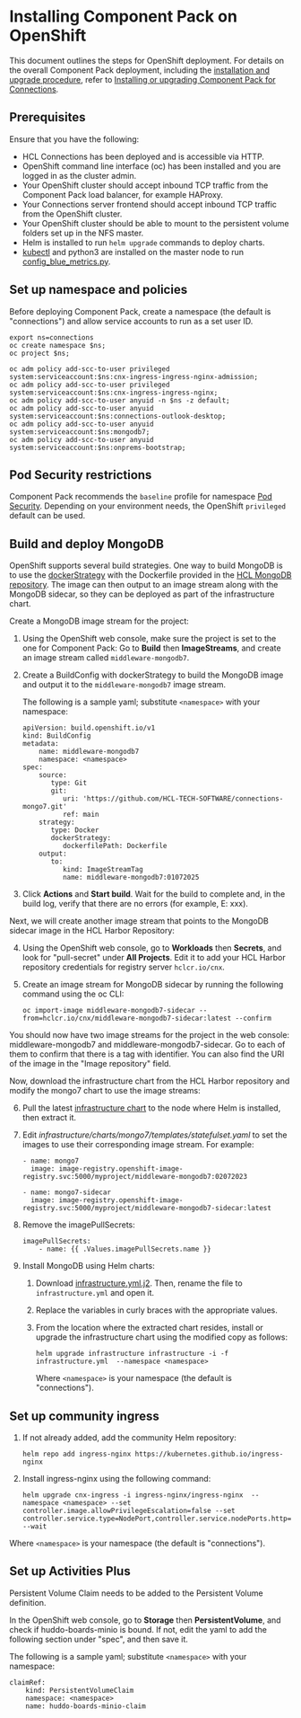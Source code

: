 # Installing Component Pack on OpenShift

This document outlines the steps for OpenShift deployment. For details on the overall Component Pack deployment, including the [installation and upgrade procedure](cp_install_upgrade_container.md), refer to [Installing or upgrading Component Pack for Connections](cp_install_config_intro.md).

## Prerequisites

Ensure that you have the following:

-   HCL Connections has been deployed and is accessible via HTTP.
-   OpenShift command line interface (oc) has been installed and you are logged in as the cluster admin.
-   Your OpenShift cluster should accept inbound TCP traffic from the Component Pack load balancer, for example HAProxy.
-   Your Connections server frontend should accept inbound TCP traffic from the OpenShift cluster.
-   Your OpenShift cluster should be able to mount to the persistent volume folders set up in the NFS master.
-   Helm is installed to run `helm upgrade` commands to deploy charts.
-   [kubectl](https://docs.openshift.com/container-platform/4.11/cli_reference/openshift_cli/usage-oc-kubectl.html#the-kubectl-binary) and python3 are installed on the master node to run [config_blue_metrics.py](https://github.com/HCL-TECH-SOFTWARE/connections-automation/blob/main/roles/hcl/component-pack-harbor/files/config_blue_metrics.py).

## Set up namespace and policies

Before deploying Component Pack, create a namespace (the default is "connections") and allow service accounts to run as a set user ID.

```
export ns=connections
oc create namespace $ns;
oc project $ns;
```
```
oc adm policy add-scc-to-user privileged system:serviceaccount:$ns:cnx-ingress-ingress-nginx-admission;
oc adm policy add-scc-to-user privileged system:serviceaccount:$ns:cnx-ingress-ingress-nginx;
oc adm policy add-scc-to-user anyuid -n $ns -z default;
oc adm policy add-scc-to-user anyuid system:serviceaccount:$ns:connections-outlook-desktop;
oc adm policy add-scc-to-user anyuid system:serviceaccount:$ns:mongodb7;
oc adm policy add-scc-to-user anyuid system:serviceaccount:$ns:onprems-bootstrap;
```

## Pod Security restrictions

Component Pack recommends the `baseline` profile for namespace [Pod Security](cp_install_services_tasks.md#psa_namespace). Depending on your environment needs, the OpenShift `privileged` default can be used.

## Build and deploy MongoDB

OpenShift supports several build strategies. One way to build MongoDB is to use the [dockerStrategy](https://docs.openshift.com/container-platform/4.11/cicd/builds/build-strategies.html#builds-strategy-dockerfile-path_build-strategies) with the Dockerfile provided in the [HCL MongoDB repository](https://github.com/HCL-TECH-SOFTWARE/connections-mongo7). The image can then output to an image stream along with the MongoDB sidecar, so they can be deployed as part of the infrastructure chart.

Create a MongoDB image stream for the project:

1.  Using the OpenShift web console, make sure the project is set to the one for Component Pack: Go to **Build** then **ImageStreams**,  and create an image stream called `middleware-mongodb7`.

2.  Create a BuildConfig with dockerStrategy to build the MongoDB image and output it to the `middleware-mongodb7` image stream.

    The following is a sample yaml; substitute `<namespace>` with your namespace:

    ```
    apiVersion: build.openshift.io/v1
    kind: BuildConfig
    metadata:
        name: middleware-mongodb7
        namespace: <namespace>
    spec:
        source:
           type: Git
           git:
              uri: 'https://github.com/HCL-TECH-SOFTWARE/connections-mongo7.git'
              ref: main
        strategy:
           type: Docker
           dockerStrategy:
              dockerfilePath: Dockerfile
        output:
           to:
              kind: ImageStreamTag
              name: middleware-mongodb7:01072025
    ```

3.  Click **Actions** and **Start build**. Wait for the build to complete and, in the build log, verify that there are no errors (for example, E: xxx).

Next, we will create another image stream that points to the MongoDB sidecar image in the HCL Harbor Repository:

4.  Using the OpenShift web console, go to **Workloads** then **Secrets**, and look for "pull-secret" under **All Projects**. Edit it to add your HCL Harbor repository credentials for registry server `hclcr.io/cnx`.

5.  Create an image stream for MongoDB sidecar by running the following command using the oc CLI:

    ```
    oc import-image middleware-mongodb7-sidecar --from=hclcr.io/cnx/middleware-mongodb7-sidecar:latest --confirm
    ```

You should now have two image streams for the project in the web console: middleware-mongodb7 and middleware-mongodb7-sidecar. Go to each of them to confirm that there is a tag with identifier. You can also find the URI of the image in the "Image repository" field.

Now, download the infrastructure chart from the HCL Harbor repository and modify the mongo7 chart to use the image streams:

6.  Pull the latest [infrastructure chart](https://hclcr.io/harbor/projects/15/repositories/infrastructure/artifacts-tab) to the node where Helm is installed, then extract it.

7.  Edit *infrastructure/charts/mongo7/templates/statefulset.yaml* to set the images to use their corresponding image stream. For example:

    ```
    - name: mongo7
      image: image-registry.openshift-image-registry.svc:5000/myproject/middleware-mongodb7:02072023
    ```

    ```
    - name: mongo7-sidecar
      image: image-registry.openshift-image-registry.svc:5000/myproject/middleware-mongodb7-sidecar:latest
    ```

8.  Remove the imagePullSecrets:

    ```
    imagePullSecrets:
        - name: {{ .Values.imagePullSecrets.name }}
    ```

9.  Install MongoDB using Helm charts:

    1.  Download [infrastructure.yml.j2](https://github.com/HCL-TECH-SOFTWARE/connections-automation/tree/main/roles/hcl/component-pack-harbor/templates/helmvars). Then, rename the file to `infrastructure.yml` and open it.

    2.  Replace the variables in curly braces with the appropriate values.

    3.  From the location where the extracted chart resides, install or upgrade the infrastructure chart using the modified copy as follows:

        ```
        helm upgrade infrastructure infrastructure -i -f  infrastructure.yml  --namespace <namespace>
        ```

        Where `<namespace>` is your namespace (the default is "connections").

## Set up community ingress

1. If not already added, add the community Helm repository:

    ```
    helm repo add ingress-nginx https://kubernetes.github.io/ingress-nginx
    ```

2. Install ingress-nginx using the following command:

    ```
    helm upgrade cnx-ingress -i ingress-nginx/ingress-nginx  --namespace <namespace> --set controller.image.allowPrivilegeEscalation=false --set controller.service.type=NodePort,controller.service.nodePorts.http=32080,controller.service.nodePorts.https=32443,defaultBackend.enabled=true,controller.healthStatus=true,controller.healthCheckPath="/healthz",controller.livenessProbe.timeoutSeconds=60,controller.readinessProbe.timeoutSeconds=60,controller.opentelemetry.containerSecurityContext.runAsUser=null,controller.admissionWebhooks.createSecretJob.securityContext.runAsUser=null,controller.admissionWebhooks.patchWebhookJob.securityContext.runAsUser=null --wait
    ```

Where `<namespace>` is your namespace (the default is "connections").

## Set up Activities Plus

Persistent Volume Claim needs to be added to the Persistent Volume definition.  

In the OpenShift web console, go to **Storage** then **PersistentVolume**, and check if huddo-boards-minio is bound. If not, edit the yaml to add the following section under "spec", and then save it.

The following is a sample yaml; substitute `<namespace>` with your namespace:

```
claimRef:
    kind: PersistentVolumeClaim
    namespace: <namespace>
    name: huddo-boards-minio-claim
```
